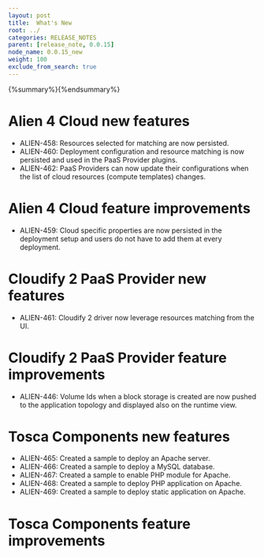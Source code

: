 ```yaml
---
layout: post
title:  What's New
root: ../
categories: RELEASE_NOTES
parent: [release_note, 0.0.15]
node_name: 0.0.15_new
weight: 100
exclude_from_search: true
---
```


{%summary%}{%endsummary%}

# Alien 4 Cloud new features

* ALIEN-458: Resources selected for matching are now persisted.
* ALIEN-460: Deployment configuration and resource matching is now persisted and used in the PaaS Provider plugins.
* ALIEN-462: PaaS Providers can now update their configurations when the list of cloud resources (compute templates) changes.

# Alien 4 Cloud feature improvements

* ALIEN-459: Cloud specific properties are now persisted in the deployment setup and users do not have to add them at every deployment.


# Cloudify 2 PaaS Provider new features

* ALIEN-461: Cloudify 2 driver now leverage resources matching from the UI.

# Cloudify 2 PaaS Provider feature improvements

* ALIEN-446: Volume Ids when a block storage is created are now pushed to the application topology and displayed also on the runtime view.


# Tosca Components new features

* ALIEN-465: Created a sample to deploy an Apache server.
* ALIEN-466: Created a sample to deploy a MySQL database.
* ALIEN-467: Created a sample to enable PHP module for Apache.
* ALIEN-468: Created a sample to deploy PHP application on Apache.
* ALIEN-469: Created a sample to deploy static application on Apache.

# Tosca Components feature improvements



